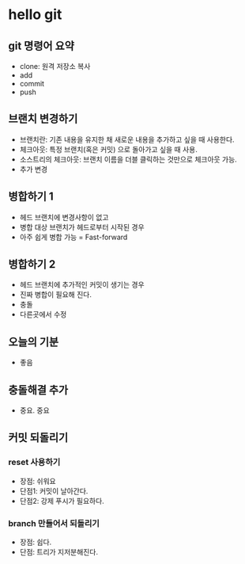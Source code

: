 # hello git

## git 명령어 요약

  - clone: 원격 저장소 복사
  - add
  - commit
  - push
  
  
<!--
주석인가?

-->

## 브랜치 변경하기

  - 브랜치란: 기존 내용을 유지한 채 새로운 내용을 추가하고 싶을 때 사용한다.
  - 체크아웃: 특정 브랜치(혹은 커밋) 으로 돌아가고 싶을 때 사용.
  - 소스트리의 체크아웃: 브랜치 이름을 더블 클릭하는 것만으로 체크아웃 가능.
  - 추가 변경


## 병합하기 1

  - 헤드 브랜치에 변경사항이 없고
  - 병합 대상 브랜치가 헤드로부터 시작된 경우
  - 아주 쉽게 병합 가능 = Fast-forward
  
## 병합하기 2

  - 헤드 브랜치에 추가적인 커밋이 생기는 경우
  - 진짜 병합이 필요해 진다.
  - 충돌
  - 다른곳에서 수정


## 오늘의 기분

  - 좋음

## 충돌해결 추가

  - 중요. 중요

## 커밋 되돌리기

### reset 사용하기

  - 장점: 쉬워요
  - 단점1: 커밋이 날아간다.
  - 단점2: 강제 푸시가 필요하다.  

### branch 만들어서 되돌리기

  - 장점: 쉽다.
  - 단점: 트리가 지저분해진다.  
  
  